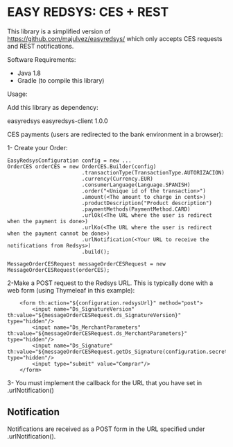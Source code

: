 # EASY REDSYS: CES + REST #

This library is a simplified version of https://github.com/majulvez/easyredsys/ which only accepts CES requests
and REST notifications.

Software Requirements:
- Java 1.8
- Gradle (to compile this library)


Usage:

Add this library as dependency:

<dependency>
  <group>easyredsys</group>
  <name>easyredsys-client</name>
  <version>1.0.0</version>
</dependency>

CES payments (users are redirected to the bank environment in a browser):

1- Create your Order:

```
EasyRedsysConfiguration config = new ...
OrderCES orderCES = new OrderCES.Builder(config)
                        .transactionType(TransactionType.AUTORIZACION)
                        .currency(Currency.EUR)
                        .consumerLanguage(Language.SPANISH)
                        .order("<Unique id of the transaction>")
                        .amount(<The amount to charge in cents>)
                        .productDescription("Product description")
                        .paymentMethods(PaymentMethod.CARD)
                        .urlOk(<The URL where the user is redirect when the payment is done>)
                        .urlKo(<The URL where the user is redirect when the payment cannot be done>)
                        .urlNotification(<Your URL to receive the notifications from Redsys>)
                        .build();

MessageOrderCESRequest messageOrderCESRequest = new MessageOrderCESRequest(orderCES);
```

2-Make a POST request to the Redsys URL. This is typically done with a web form (using Thymeleaf in this example):

```
    <form th:action="${configuration.redsysUrl}" method="post">
        <input name="Ds_SignatureVersion" th:value="${messageOrderCESRequest.ds_SignatureVersion}" type="hidden"/>
        <input name="Ds_MerchantParameters" th:value="${messageOrderCESRequest.ds_MerchantParameters}" type="hidden"/>
        <input name="Ds_Signature" th:value="${messageOrderCESRequest.getDs_Signature(configuration.secretKey)}" type="hidden"/>
        <input type="submit" value="Comprar"/>
    </form>
```
    
3- You must implement the callback for the URL that you have set in .urlNotification()


## Notification ##

Notifications are received as a POST form in the URL specified under .urlNotification().